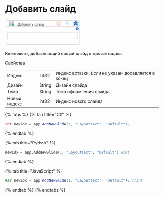 # Добавить слайд

![](<../../../.gitbook/assets/image (487).png>)



Компонент, добавляющий новый слайд в презентацию.

Свойства

|              |        |                                                     |
| ------------ | ------ | --------------------------------------------------- |
| Индекс       | Int32  | Индекс вставки. Если не указан, добавляется в конец |
| Дизайн       | String | Дизайн слайда                                       |
| Тема         | String | Тема оформления слайда                              |
| Новый индекс | Int32  | Индекс нового слайда                                |

{% tabs %}
{% tab title="C#" %}
```csharp
int newidx = app.AddNewSlide(1, "LayoutText", "Default");
```
{% endtab %}

{% tab title="Python" %}
```python
newidx = app.AddNewSlide(1, "LayoutText", "Default") #int
```
{% endtab %}

{% tab title="JavaScript" %}
```javascript
var newidx = app.AddNewSlide(1, "LayoutText", "Default"); //int
```
{% endtab %}
{% endtabs %}
